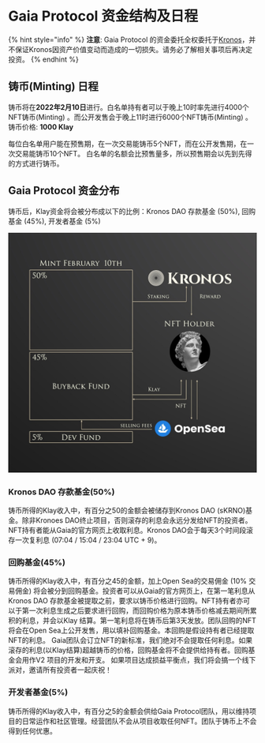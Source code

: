 # Gaia Protocol 资金结构及日程

{% hint style="info" %}
**注意**: Gaia Protocol 的资金委托全权委托于[Kronos](https://docs.kronosdao.finance/v/kr/)，并不保证Kronos因资产价值变动而造成的一切损失。请务必了解相关事项后再决定投资。
{% endhint %}

## 铸币(Minting) 日程

铸币将在**2022年2月10日**进行。白名单持有者可以于晚上10时率先进行4000个NFT铸币(Minting) 。而公开发售会于晚上11时进行6000个NFT铸币(Minting) 。 铸币价格: **1000 Klay**

每位白名单用户能在预售期，在一次交易能铸币5个NFT，而在公开发售期，在一次交易能铸币10个NFT。 白名单的名额会比预售量多，所以预售期会以先到先得的方式进行铸币。

## &#x20;Gaia Protocol 资金分布&#x20;

铸币后，Klay资金将会被分布成以下的比例：Kronos DAO 存款基金 (50%), 回购基金 (45%), 开发者基金 (5%)&#x20;

![](../.gitbook/assets/image.png)

### Kronos DAO 存款基金(50%)&#x20;

铸币所得的Klay收入中，有百分之50的金额会被储存到Kronos DAO (sKRNO)基金。除非Kronoes DAO终止项目，否则滚存的利息会永远分发给NFT的投资者。NFT持有者能从Gaia的官方网页上收取利息。Kronos DAO会于每天3个时间段滚存一次复利息 (07:04 / 15:04 / 23:04 UTC + 9)。&#x20;

### 回购基金(45%)&#x20;

铸币所得的Klay收入中，有百分之45的金额，加上Open Sea的交易佣金 (10% 交易佣金) 将会被分到回购基金。投资者可以从Gaia的官方网页上，在第一笔利息从Kronos DAO 存款基金被提取之前，要求以铸币价格进行回购。NFT持有者亦可以于第一次利息生成之后要求进行回购，而回购价格为原本铸币价格减去期间所累积的利息，并会以Klay 结算。第一笔利息将在铸币后第3天发放。团队回购的NFT将会在Open Sea上公开发售，用以填补回购基金。本回购是假设持有者已经提取NFT的利息。 Gaia团队会订立NFT的新标准，我们绝对不会提取任何利息。如果滚存的利息(以Klay结算)超越铸币的价格，回购基金将不会提供给持有者。回购基金会用作V2 项目的开发和开支。 如果项目达成损益平衡点，我们将会搞一个线下派对，邀请所有投资者一起庆祝！&#x20;

### 开发者基金(5%)&#x20;

铸币所得的Klay收入中，有百分之5的金额会供给Gaia Protocol团队，用以维持项目的日常运作和社区管理。经营团队不会从项目收取任何NFT。团队于铸币上不会得到任何优惠。
